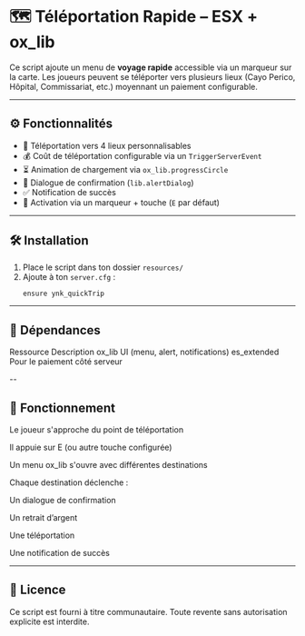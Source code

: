# 🗺️ Téléportation Rapide – ESX + ox_lib

Ce script ajoute un menu de **voyage rapide** accessible via un marqueur sur la carte. Les joueurs peuvent se téléporter vers plusieurs lieux (Cayo Perico, Hôpital, Commissariat, etc.) moyennant un paiement configurable.

---

## ⚙️ Fonctionnalités

- 📍 Téléportation vers 4 lieux personnalisables
- 💰 Coût de téléportation configurable via un `TriggerServerEvent`
- ⏳ Animation de chargement via `ox_lib.progressCircle`
- 💬 Dialogue de confirmation (`lib.alertDialog`)
- ✅ Notification de succès
- 🎯 Activation via un marqueur + touche (`E` par défaut)

---

## 🛠️ Installation

1. Place le script dans ton dossier `resources/`
2. Ajoute à ton `server.cfg` :
   ```bash
   ensure ynk_quickTrip

---

## 🔌 Dépendances

Ressource	Description
ox_lib	UI (menu, alert, notifications)
es_extended	Pour le paiement côté serveur

-- 

## 🧠 Fonctionnement

Le joueur s'approche du point de téléportation

Il appuie sur E (ou autre touche configurée)

Un menu ox_lib s'ouvre avec différentes destinations

Chaque destination déclenche :

Un dialogue de confirmation

Un retrait d’argent 

Une téléportation

Une notification de succès

---

## 🔐 Licence
Ce script est fourni à titre communautaire. Toute revente sans autorisation explicite est interdite.
